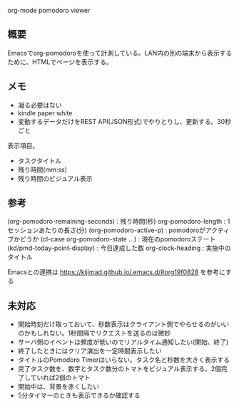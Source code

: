 org-mode pomodoro viewer

## 概要

Emacsでorg-pomodoroを使って計測している。LAN内の別の端末から表示するために、HTMLでページを表示する。

## メモ

- 凝る必要はない
- kindle paper white
- 変動するデータだけをREST API(JSON形式)でやりとりし、更新する。30秒ごと

表示項目。

- タスクタイトル
- 残り時間(mm:ss)
- 残り時間のビジュアル表示

## 参考

(org-pomodoro-remaining-seconds) : 残り時間(秒)
org-pomodoro-length : 1セッションあたりの長さ(分)
(org-pomodoro-active-p) : pomodoroがアクティブかどうか
(cl-case org-pomodoro-state ...) : 現在のpomodoroステート
(kd/pmd-today-point-display) : 今日達成した数
org-clock-heading : 実施中のタイトル

Emacsとの連携は https://kijimad.github.io/.emacs.d/#org19f0828 を参考にする

## 未対応

- 開始時刻だけ取っておいて、秒数表示はクライアント側でやらせるのがいいのかもしれない。1秒間隔でリクエストを送るのは微妙
- サーバ側のイベントは頻度が低いのでリアルタイム通知したい(開始、終了)
- 終了したときにはクリア演出を一定時間表示したい
- タイトルのPomodoro Timerはいらない。タスク名と秒数を大きく表示する
- 完了タスク数を、数字とタスク数分のトマトをビジュアル表示する。2個完了していれば2個のトマト
- 開始中は、背景を赤くしたい
- 5分タイマーのときも表示できるか確認する
